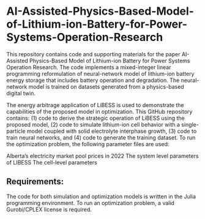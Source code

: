 # AI-Assisted-Physics-Based-Model-of-Lithium-ion-Battery-for-Power-Systems-Operation-Research
This repository contains code and supporting materials for the paper AI-Assisted Physics-Based Model of Lithium-ion Battery for Power Systems Operation Research. The code implements a mixed-integer linear programming reformulation of neural-network model of lithium-ion battery energy storage that includes battery operation and degradation. The neural-network model is trained on datasets generated from a physics-based digital twin. 

The energy arbitrage application of LiBESS is used to demonstrate the capabilities of the proposed model in optimization. This GitHub repository contains: (1) code to derive the strategic operation of LiBESS using the proposed model, (2) code to simulate lithium-ion cell behavior with a single-particle model coupled with solid electrolyte interphase growth, (3) code to train neural networks, and (4) code to generate the training dataset. To run the optimization problem, the following parameter files are used:

Alberta’s electricity market pool prices in 2022
The system level parameters of LIBESS
The cell-level parameters

## Requirements:
The code for both simulation and optimization models is written in the Julia programming environment. To run an optimization problem, a valid Gurobi/CPLEX license is required.
